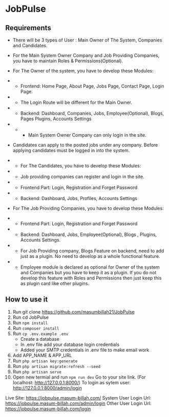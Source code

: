 # JobPulse

## Requirements

- There will be 3 types of User : Main Owner of The System, Companies and Candidates.

- For the Main System Owner Company  and Job Providing Companies, you have to maintain Roles & Permissions(Optional).

- For The Owner of the system, you have to develop these Modules:
- - Frontend: Home Page, About Page, Jobs Page, Contact Page, Login Page.
- - The Login Route will be different for the Main Owner.
- - Backend: Dashboard, Companies, Jobs, Employee(Optional), Blogs, Pages Plugins, Accounts Settings
- - - Main System Owner Company can only login in the site.

- Candidates can apply to the posted jobs under any company. Before applying candidates must be logged in into the system.

- - For The Candidates, you have to develop these Modules:
- - Job providing companies can register and login in the site.
- - Frontend Part: Login, Registration and Forget Password
- - Backend: Dashboard, Jobs, Profiles, Accounts Settings

- For The Job Providing Companies, you have to develop these Modules:
- - Frontend Part: Login, Registration and Forget Password
- - Backend: Dashboard, Jobs, Employee(Optional), Blogs , Plugins, Accounts Settings.
- - For Job Providing company, Blogs Feature on backend, need to add just as a plugin. No need to develop as a whole functional feature.
- - Employee module is declared as optional for Owner of the system and Companies but you have to keep it as a plugin. If you do not develop this feature with Roles and Permissions then just keep this as plugin card like other plugins.

## How to use it

1. Run git clone https://github.com/masumbillah21/JobPulse
2. Run cd JobPulse
3. Run `npm install`
4. Run `composer install`
5. Run `cp .env.example .env`
    - Create a database
    - In .env file add your database login credentials
    - Added your SMTP credentials in .env file to make email work
6. Add APP_NAME & APP_URL
7. Run `php artisan key:generate`
8. Run `php artisan migrate:refresh --seed`
9. Run `php artisan serve`
10. Open new termial and run `npm run dev`
Go to your site link. (For localhost: http://127.0.0.1:8000/)
To login as sytem user: http://127.0.0.1:8000/admin/login

Live Site: https://jobpulse.masum-billah.com/
System User Login Url: https://jobpulse.masum-billah.com/admin/login
Other User Login Url: https://jobpulse.masum-billah.com/login

